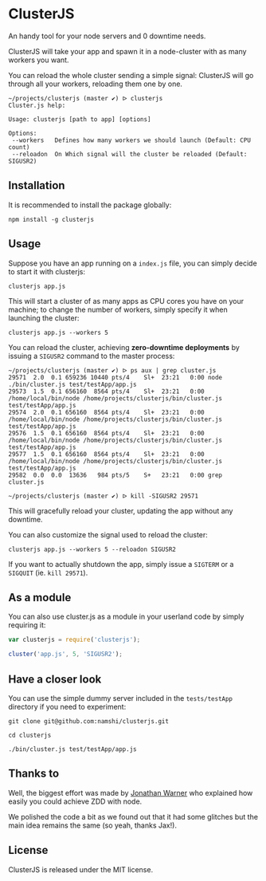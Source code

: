 # ClusterJS

An handy tool for your node servers and 0 downtime needs.

ClusterJS will take your app and spawn it in a node-cluster with as many workers you want.

You can reload the whole cluster sending a simple signal: ClusterJS will go
through all your workers, reloading them one by one.

```
~/projects/clusterjs (master ✔) ᐅ clusterjs
Cluster.js help:

Usage: clusterjs [path to app] [options]

Options:
 --workers	 Defines how many workers we should launch (Default: CPU count)
 --reloadon	 On Which signal will the cluster be reloaded (Default: SIGUSR2)
```

## Installation

It is recommended to install the package globally:

```
npm install -g clusterjs
```

## Usage

Suppose you have an app running on a `index.js` file, you
can simply decide to start it with clusterjs:

```
clusterjs app.js
```

This will start a cluster of as many apps as CPU cores you
have on your machine; to change the number of workers, simply
specify it when launching the cluster:

```
clusterjs app.js --workers 5
```

You can reload the cluster, achieving **zero-downtime deployments** by
issuing a `SIGUSR2` command to the master process:

```
~/projects/clusterjs (master ✔) ᐅ ps aux | grep cluster.js
29571  2.0  0.1 659236 10440 pts/4    Sl+  23:21   0:00 node ./bin/cluster.js test/testApp/app.js
29573  1.5  0.1 656160  8564 pts/4    Sl+  23:21   0:00 /home/local/bin/node /home/projects/clusterjs/bin/cluster.js test/testApp/app.js
29574  2.0  0.1 656160  8564 pts/4    Sl+  23:21   0:00 /home/local/bin/node /home/projects/clusterjs/bin/cluster.js test/testApp/app.js
29576  1.5  0.1 656160  8564 pts/4    Sl+  23:21   0:00 /home/local/bin/node /home/projects/clusterjs/bin/cluster.js test/testApp/app.js
29577  1.5  0.1 656160  8564 pts/4    Sl+  23:21   0:00 /home/local/bin/node /home/projects/clusterjs/bin/cluster.js test/testApp/app.js
29582  0.0  0.0  13636   984 pts/5    S+   23:21   0:00 grep cluster.js

~/projects/clusterjs (master ✔) ᐅ kill -SIGUSR2 29571
```

This will gracefully reload your cluster, updating the app
without any downtime.

You can also customize the signal used to reload the cluster:

```
clusterjs app.js --workers 5 --reloadon SIGUSR2
```

If you want to actually shutdown the app, simply issue a `SIGTERM` or
a `SIGQUIT` (ie. `kill 29571`).

## As a module

You can also use cluster.js as a module in your userland
code by simply requiring it:

``` javascript
var clusterjs = require('clusterjs');

cluster('app.js', 5, 'SIGUSR2');
```

## Have a closer look

You can use the simple dummy server included in the
`tests/testApp` directory if you need to experiment:

```
git clone git@github.com:namshi/clusterjs.git

cd clusterjs

./bin/cluster.js test/testApp/app.js
```

## Thanks to

Well, the biggest effort was made by
[Jonathan Warner](http://jaxbot.me/articles/zero_downtime_nodejs_reloads_with_clusters_7_5_2013)
who explained how easily you could achieve ZDD
with node.

We polished the code a bit as we found out
that it had some glitches but the main idea remains
the same (so yeah, thanks Jax!).

## License

ClusterJS is released under the MIT license.

